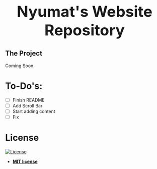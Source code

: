 <h1 align="center" style="font-size: 3rem;">Nyumat's Website Repository</h1>

## The Project

Coming Soon.

# To-Do's:

- [ ] Finish README
- [ ] Add Scroll Bar
- [ ] Start adding content
- [ ] Fix 

# License

[![License](http://img.shields.io/:license-mit-blue.svg?style=flat-square)](http://badges.mit-license.org)

- **[MIT license](http://opensource.org/licenses/mit-license.php)**